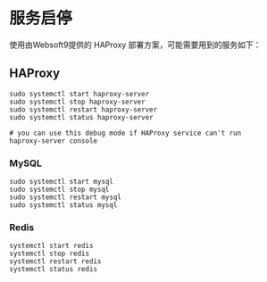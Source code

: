 # 服务启停

使用由Websoft9提供的 HAProxy 部署方案，可能需要用到的服务如下：

## HAProxy

```shell
sudo systemctl start haproxy-server
sudo systemctl stop haproxy-server
sudo systemctl restart haproxy-server
sudo systemctl status haproxy-server

# you can use this debug mode if HAProxy service can't run
haproxy-server console
```

### MySQL

```shell
sudo systemctl start mysql
sudo systemctl stop mysql
sudo systemctl restart mysql
sudo systemctl status mysql
```

### Redis

```shell
systemctl start redis
systemctl stop redis
systemctl restart redis
systemctl status redis
```